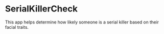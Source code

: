 # SerialKillerCheck
This app helps determine how likely someone is a serial killer based on their facial traits.
